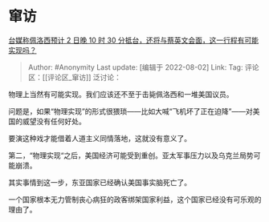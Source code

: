 # 窜访
[台媒称佩洛西预计 2 日晚 10 时 30 分抵台，还将与蔡英文会面，这一行程有可能实现吗？](https://www.zhihu.com/question/546453544/answer/2605094176)

> Author: #Anonymity
> Last update: [编辑于 2022-08-02]
> Link:
> Tag:
> 评论区：[[评论区_窜访]]
> 泛讨论：

物理上当然有可能实现。我们应该还不至于击毙佩洛西和一堆美国议员。

问题是，如果“物理实现”的形式很猥琐——比如大喊“飞机坏了正在迫降”——对美国的威望没有任何好处。

要演这种戏才能借着人道主义同情落地，这就没有意义了。

第二，“物理实现“之后，美国经济可能受到重创。亚太军事压力以及乌克兰局势可能崩溃。

其实事情到这一步，东亚国家已经确认美国事实脑死亡了。

一个国家根本无力管制丧心病狂的政客绑架国家利益，这个国家已经没有可乐观的理由了。
